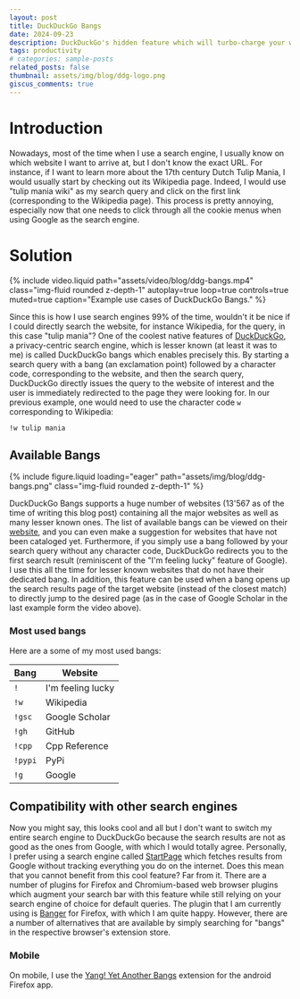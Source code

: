 ```yaml
---
layout: post
title: DuckDuckGo Bangs
date: 2024-09-23
description: DuckDuckGo's hidden feature which will turbo-charge your web searching
tags: productivity
# categories: sample-posts
related_posts: false
thumbnail: assets/img/blog/ddg-logo.png
giscus_comments: true
---
```


# Introduction

Nowadays, most of the time when I use a search engine, I usually know on which website I want to arrive at, but I don't know the exact URL. For instance, if I want to learn more about the 17th century Dutch Tulip Mania, I would usually start by checking out its Wikipedia page. Indeed, I would use "tulip mania wiki" as my search query and click on the first link (corresponding to the Wikipedia page). This process is pretty annoying, especially now that one needs to click through all the cookie menus when using Google as the search engine.

# Solution

{% include video.liquid path="assets/video/blog/ddg-bangs.mp4" class="img-fluid rounded z-depth-1" autoplay=true loop=true controls=true muted=true caption="Example use cases of DuckDuckGo Bangs." %}

Since this is how I use search engines 99% of the time, wouldn't it be nice if I could directly search the website, for instance Wikipedia, for the query, in this case "tulip mania"? One of the coolest native features of [DuckDuckGo](https://duckduckgo.com/), a privacy-centric search engine, which is lesser known (at least it was to me) is called DuckDuckGo bangs which enables precisely this. By starting a search query with a bang (an exclamation point) followed by a character code, corresponding to the website, and then the search query, DuckDuckGo directly issues the query to the website of interest and the user is immediately redirected to the page they were looking for. In our previous example, one would need to use the character code `w` corresponding to Wikipedia:

```text
!w tulip mania
```

## Available Bangs

{% include figure.liquid loading="eager" path="assets/img/blog/ddg-bangs.png" class="img-fluid rounded z-depth-1" %}

DuckDuckGo Bangs supports a huge number of websites (13'567 as of the time of writing this blog post) containing all the major websites as well as many lesser known ones. The list of available bangs can be viewed on their [website](https://duckduckgo.com/bangs), and you can even make a suggestion for websites that have not been cataloged yet. Furthermore, if you simply use a bang followed by your search query without any character code, DuckDuckGo redirects you to the first search result (reminiscent of the "I'm feeling lucky" feature of Google). I use this all the time for lesser known websites that do not have their dedicated bang. In addition, this feature can be used when a bang opens up the search results page of the target website (instead of the closest match) to directly jump to the desired page (as in the case of Google Scholar in the last example form the video above).

### Most used bangs

Here are a some of my most used bangs:

| Bang    | Website           |
| ------- | ----------------- |
| `!`     | I'm feeling lucky |
| `!w`    | Wikipedia         |
| `!gsc`  | Google Scholar    |
| `!gh`   | GitHub            |
| `!cpp`  | Cpp Reference     |
| `!pypi` | PyPi              |
| `!g`    | Google            |

## Compatibility with other search engines

Now you might say, this looks cool and all but I don't want to switch my entire search engine to DuckDuckGo because the search results are not as good as the ones from Google, with which I would totally agree. Personally, I prefer using a search engine called [StartPage](https://www.startpage.com/) which fetches results from Google without tracking everything you do on the internet. Does this mean that you cannot benefit from this cool feature? Far from it. There are a number of plugins for Firefox and Chromium-based web browser plugins which augment your search bar with this feature while still relying on your search engine of choice for default queries. The plugin that I am currently using is [Banger](https://addons.mozilla.org/en-US/firefox/addon/banger/) for Firefox, with which I am quite happy. However, there are a number of alternatives that are available by simply searching for "bangs" in the respective browser's extension store.

### Mobile

On mobile, I use the [Yang! Yet Another Bangs](https://addons.mozilla.org/en-US/firefox/addon/yang-addon/) extension for the android Firefox app.
